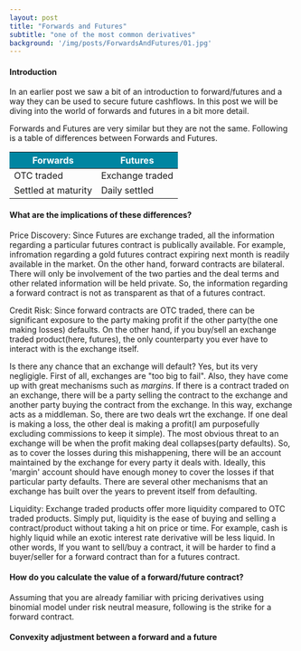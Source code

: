 ```yaml
---
layout: post
title: "Forwards and Futures"
subtitle: "one of the most common derivatives"
background: '/img/posts/ForwardsAndFutures/01.jpg'
---
```

<h4> Introduction </h4>
In an earlier post we saw a bit of an introduction to forward/futures and a way they can be used to secure future cashflows. In this post we will be diving into the world of forwards and futures in a bit more detail.

Forwards and Futures are very similar but they are not the same. Following is a table of differences between Forwards and Futures.

<table class="content-table">

  <thead>
    <tr style="background-color: #0085A1 ; color: #ffffff;text-align: center;font-weight: bold;">
      <th>Forwards</th>
      <th>Futures</th>
    </tr>
  </thead>

  <tbody>
    <tr>
      <td>OTC traded</td>
      <td>Exchange traded</td>
    </tr>
     <tr>
      <td>Settled at maturity</td>
      <td>Daily settled</td>
    </tr>
  </tbody>

</table>

<h4> What are the implications of these differences?</h4>

Price Discovery: Since Futures are exchange traded, all the information regarding a particular futures contract is publically available. For example, infromation regarding a gold futures contract expiring next month is readily available in the market. On the other hand, forward contracts are bilateral. There will only be involvement of the two parties and the deal terms and other related information will be held private. So, the information regarding a forward contract is not as transparent as that of a futures contract.

Credit Risk: Since forward contracts are OTC traded, there can be significant exposure to the party making profit if the other party(the one making losses) defaults. On the other hand, if you buy/sell an exchange traded product(here, futures), the only counterparty you ever have to interact with is the exchange itself. 

Is there any chance that an exchange will default? Yes, but its very negligigle. First of all, exchanges are "too big to fail". Also, they have come up with great mechanisms such as <i>margins</i>. If there is a contract traded on an exchange, there will be a party selling the contract to the exchange and another party buying the contract from the exchange. In this way, exchange acts as a middleman. So, there are two deals wrt the exchange. If one deal is making a loss, the other deal is making a profit(I am purposefully excluding commissions to keep it simple). The most obvious threat to an exchange will be when the profit making deal collapses(party defaults). So, as to cover the losses during this mishappening, there will be an account maintained by the exchange for every party it deals with. Ideally, this 'margin' account should have enough money to cover the losses if that particular party defaults. There are several other mechanisms that an exchange has built over the years to prevent itself from defaulting.

Liquidity: Exchange traded products offer more liquidity compared to OTC traded products. Simply put, liquidity is the ease of buying and selling a contract/product without taking a hit on price or time. For example, cash is highly liquid while an exotic interest rate derivative will be less liquid. In other words, If you want to sell/buy a contract, it will be harder to find a buyer/seller for a forward contract than for a futures contract.

<h4> How do you calculate the value of a forward/future contract?</h4>
Assuming that you are already familiar with pricing derivatives using binomial model under risk neutral measure, following is the strike for a forward contract.


<h4> Convexity adjustment between a forward and a future</h4>
